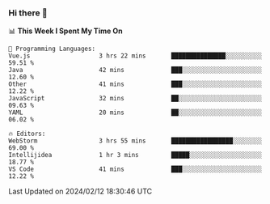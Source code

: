 ### Hi there 👋

<!--
**asdf12303116/asdf12303116** is a ✨ _special_ ✨ repository because its `README.md` (this file) appears on your GitHub profile.

Here are some ideas to get you started:

- 🔭 I’m currently working on ...
- 🌱 I’m currently learning ...
- 👯 I’m looking to collaborate on ...
- 🤔 I’m looking for help with ...
- 💬 Ask me about ...
- 📫 How to reach me: ...
- 😄 Pronouns: ...
- ⚡ Fun fact: ...
-->

<!--START_SECTION:waka-->
📊 **This Week I Spent My Time On** 

```text
💬 Programming Languages: 
Vue.js                   3 hrs 22 mins       ███████████████░░░░░░░░░░   59.51 % 
Java                     42 mins             ███░░░░░░░░░░░░░░░░░░░░░░   12.60 % 
Other                    41 mins             ███░░░░░░░░░░░░░░░░░░░░░░   12.22 % 
JavaScript               32 mins             ██░░░░░░░░░░░░░░░░░░░░░░░   09.63 % 
YAML                     20 mins             ██░░░░░░░░░░░░░░░░░░░░░░░   06.02 % 

🔥 Editors: 
WebStorm                 3 hrs 55 mins       █████████████████░░░░░░░░   69.00 % 
Intellijidea             1 hr 3 mins         █████░░░░░░░░░░░░░░░░░░░░   18.77 % 
VS Code                  41 mins             ███░░░░░░░░░░░░░░░░░░░░░░   12.22 % 
```


 Last Updated on 2024/02/12 18:30:46 UTC
<!--END_SECTION:waka-->
